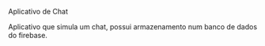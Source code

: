 Aplicativo de Chat

Aplicativo que simula um chat, possui armazenamento num banco de dados do firebase.
